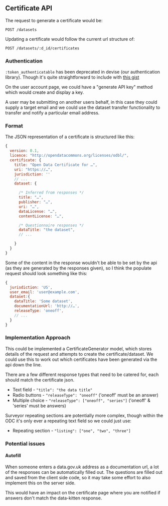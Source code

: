 ## Certificate API

The request to generate a certificate would be:

    POST /datasets

Updating a certificate would follow the current url structure of:

    POST /datasets/:d_id/certificates

### Authentication

`:token_authenticatable` has been deprecated in devise (our authentication library).  Though it's quite straightforward to include with [this gist](https://gist.github.com/josevalim/fb706b1e933ef01e4fb6#file-2_safe_token_authentication-rb)

On the user account page, we could have a "generate API key" method which would create and display a key.

A user may be submitting on another users behalf, in this case they could supply a target email and we could use the dataset transfer functionality to transfer and notify a particular email address.

### Format

The JSON representation of a certificate is structured like this:

```js
{
  version: 0.1,
  licence: "http://opendatacommons.org/licenses/odbl/",
  certificate: {
    title: "Open Data Certificate for …",
    uri: "https://…",
    jurisdiction: ''
    // ...
    dataset: {

      /* Inferred from responses */
      title: "…",
      publisher: "…",
      uri: "…",
      dataLicense: "…",
      contentLicense: "…",

      /* Questionnaire responses */
      dataTitle: "the dataset",
      // ...

    }
  }
}
```

Some of the content in the response wouldn't be able to be set by the api (as they are generated by the responses given), so I think the populate request should look something like this:

```js
{
  jurisdiction: 'US',
  user_email: 'user@example.com',
  dataset:{
    dataTitle: 'Some dataset',
    documentationUrl: 'http://…',
    releaseType: 'oneoff',
    // ...
  }
}
```

### Implementation Approach

This could be implemented a CertificateGenerator model, which stores details of the request and attempts to create the certificate/dataset.  We could use this to work out which certificates have been generated via the api down the line.

There are a few different response types that need to be catered for, each should match the certificate json.

* Text field - `"title": "the data title"`
* Radio buttons - `"releaseType": "oneoff"` ('oneoff' must be an answer)
* Multiple choice - `"releaseType": ["oneoff", "series"]` ('oneoff' & 'series' must be answers)

Surveyor repeating sections are potentially more complex, though within the ODC it's only ever a repeating text field so we could just use:

* Repeating section - `"listing": ["one", "two", "three"]`

### Potential issues

#### Autofill

When someone enters a data.gov.uk address as a documentation url, a lot of the responses can be automatically filled out.  The questions are filled out and saved from the client side code, so it may take some effort to also implement this on the server side.

This would have an impact on the certificate page where you are notified if answers don't match the data-kitten response.
